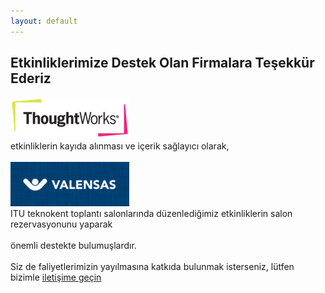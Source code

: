 ```yaml
---
layout: default
---
```


<div class="row">
<div class="col-md-9">

<h2>Etkinliklerimize Destek Olan Firmalara Teşekkür Ederiz</h2>

<div class="row">
	<div class="col-sm-4"><strong><a href="http://www.thoughtworks.com" target="_blank"><img src="/assets/img/thoughtworks.png" alt="ThoughtWorks"/></a></strong></div>
	<div class="col-sm-8">etkinliklerin kayıda alınması ve içerik sağlayıcı olarak, </div>
</div>
<br/>
<div class="row">
	<div class="col-sm-4"><strong><a href="http://valensas.com" target="_blank"><img src="/assets/img/valensas.png" alt="Valensas"></a></strong></div>
	<div class="col-sm-8">ITU teknokent toplantı salonlarında düzenlediğimiz etkinliklerin salon rezervasyonunu yaparak</div>
</div>
<br/>
<div class="row">
	önemli destekte bulumuşlardır.
</div>
<br/>
<div class="row">
	Siz de faliyetlerimizin yayılmasına katkıda bulunmak isterseniz, lütfen bizimle <a href="http://istanbulcoders.org/contact">iletişime geçin</a>
</div>

</div>
</div>

